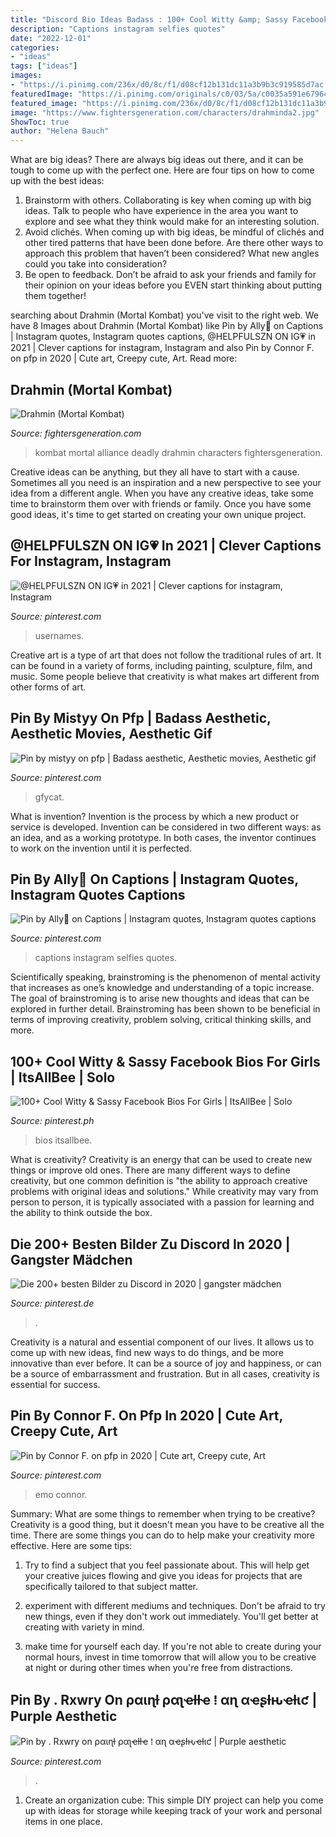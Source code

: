 ```yaml
---
title: "Discord Bio Ideas Badass : 100+ Cool Witty &amp; Sassy Facebook Bios For Girls"
description: "Captions instagram selfies quotes"
date: "2022-12-01"
categories:
- "ideas"
tags: ["ideas"]
images:
- "https://i.pinimg.com/236x/d0/8c/f1/d08cf12b131dc11a3b9b3c919585d7ac.jpg"
featuredImage: "https://i.pinimg.com/originals/c0/03/5a/c0035a591e67964939b7413ce873dbac.png"
featured_image: "https://i.pinimg.com/236x/d0/8c/f1/d08cf12b131dc11a3b9b3c919585d7ac.jpg"
image: "https://www.fightersgeneration.com/characters/drahminda2.jpg"
ShowToc: true
author: "Helena Bauch"
---
```



What are big ideas?
There are always big ideas out there, and it can be tough to come up with the perfect one. Here are four tips on how to come up with the best ideas: 
1. Brainstorm with others. Collaborating is key when coming up with big ideas. Talk to people who have experience in the area you want to explore and see what they think would make for an interesting solution. 
2. Avoid clichés. When coming up with big ideas, be mindful of clichés and other tired patterns that have been done before. Are there other ways to approach this problem that haven’t been considered? What new angles could you take into consideration? 
3. Be open to feedback. Don’t be afraid to ask your friends and family for their opinion on your ideas before you EVEN start thinking about putting them together!

	

		
searching about Drahmin (Mortal Kombat) you've visit to the right web. We have 8 Images about Drahmin (Mortal Kombat) like Pin by Ally💙 on Captions | Instagram quotes, Instagram quotes captions, @HELPFULSZN ON IG💗 in 2021 | Clever captions for instagram, Instagram and also Pin by Connor F. on pfp in 2020 | Cute art, Creepy cute, Art. Read more:
		
    
## Drahmin (Mortal Kombat)

<img loading=lazy src="https://www.fightersgeneration.com/characters/drahminda2.jpg" onerror="this.onerror=null;this.src='https://tse2.mm.bing.net/th?id=OIP.G_KVIog7u4hw_T0phNKY_gHaE8&amp;pid=15.1';" alt="Drahmin (Mortal Kombat)">

_Source: fightersgeneration.com_

>kombat mortal alliance deadly drahmin characters fightersgeneration. 

	

Creative ideas can be anything, but they all have to start with a cause. Sometimes all you need is an inspiration and a new perspective to see your idea from a different angle. When you have any creative ideas, take some time to brainstorm them over with friends or family. Once you have some good ideas, it's time to get started on creating your own unique project.

    
## @HELPFULSZN ON IG💗 In 2021 | Clever Captions For Instagram, Instagram

<img loading=lazy src="https://i.pinimg.com/736x/e2/59/bd/e259bd718495783957e1394ac828d25f.jpg" onerror="this.onerror=null;this.src='https://tse1.mm.bing.net/th?id=OIP.gpt7Cl97BH-7iVtOpHgszgHaHa&amp;pid=15.1';" alt="@HELPFULSZN ON IG💗 in 2021 | Clever captions for instagram, Instagram">

_Source: pinterest.com_

>usernames. 

	

Creative art is a type of art that does not follow the traditional rules of art. It can be found in a variety of forms, including painting, sculpture, film, and music. Some people believe that creativity is what makes art different from other forms of art.

    
## Pin By Mistyy On Pfp | Badass Aesthetic, Aesthetic Movies, Aesthetic Gif

<img loading=lazy src="https://i.pinimg.com/736x/e7/12/f3/e712f393c6438f40c2c00950e406a7ce.jpg" onerror="this.onerror=null;this.src='https://tse1.mm.bing.net/th?id=OIP.tCOOL4d3Pn6Pjw5lwECXPAAAAA&amp;pid=15.1';" alt="Pin by mistyy on pfp | Badass aesthetic, Aesthetic movies, Aesthetic gif">

_Source: pinterest.com_

>gfycat. 

	

What is invention?
Invention is the process by which a new product or service is developed. Invention can be considered in two different ways: as an idea, and as a working prototype. In both cases, the inventor continues to work on the invention until it is perfected.

    
## Pin By Ally💙 On Captions | Instagram Quotes, Instagram Quotes Captions

<img loading=lazy src="https://i.pinimg.com/736x/e6/72/5a/e6725aed824aeeab77e86eb088b128de.jpg" onerror="this.onerror=null;this.src='https://tse2.mm.bing.net/th?id=OIP.NWjPdGdj_G2BHViP8yWKBwHaNK&amp;pid=15.1';" alt="Pin by Ally💙 on Captions | Instagram quotes, Instagram quotes captions">

_Source: pinterest.com_

>captions instagram selfies quotes. 

	

Scientifically speaking, brainstroming is the phenomenon of mental activity that increases as one’s knowledge and understanding of a topic increase. The goal of brainstroming is to arise new thoughts and ideas that can be explored in further detail. Brainstroming has been shown to be beneficial in terms of improving creativity, problem solving, critical thinking skills, and more.

    
## 100+ Cool Witty &amp; Sassy Facebook Bios For Girls | ItsAllBee | Solo

<img loading=lazy src="https://i.pinimg.com/originals/c0/03/5a/c0035a591e67964939b7413ce873dbac.png" onerror="this.onerror=null;this.src='https://tse2.mm.bing.net/th?id=OIP.BUGU_e65yhmSWCNHSrhlegHaLH&amp;pid=15.1';" alt="100+ Cool Witty &amp; Sassy Facebook Bios For Girls | ItsAllBee | Solo">

_Source: pinterest.ph_

>bios itsallbee. 

	

What is creativity?
Creativity is an energy that can be used to create new things or improve old ones. There are many different ways to define creativity, but one common definition is "the ability to approach creative problems with original ideas and solutions." While creativity may vary from person to person, it is typically associated with a passion for learning and the ability to think outside the box.

    
## Die 200+ Besten Bilder Zu Discord In 2020 | Gangster Mädchen

<img loading=lazy src="https://i.pinimg.com/236x/d0/8c/f1/d08cf12b131dc11a3b9b3c919585d7ac.jpg" onerror="this.onerror=null;this.src='https://tse3.mm.bing.net/th?id=OIP.acGk1-t1Btd5mennr3ObxAAAAA&amp;pid=15.1';" alt="Die 200+ besten Bilder zu Discord in 2020 | gangster mädchen">

_Source: pinterest.de_

>. 

	

Creativity is a natural and essential component of our lives. It allows us to come up with new ideas, find new ways to do things, and be more innovative than ever before. It can be a source of joy and happiness, or can be a source of embarrassment and frustration. But in all cases, creativity is essential for success.

    
## Pin By Connor F. On Pfp In 2020 | Cute Art, Creepy Cute, Art

<img loading=lazy src="https://i.pinimg.com/736x/72/db/a3/72dba373050973b8b73297e9621d0215.jpg" onerror="this.onerror=null;this.src='https://tse4.mm.bing.net/th?id=OIP.W3HAZ3ukvrKnb1PWsPFEXAHaHa&amp;pid=15.1';" alt="Pin by Connor F. on pfp in 2020 | Cute art, Creepy cute, Art">

_Source: pinterest.com_

>emo connor. 

	

Summary: What are some things to remember when trying to be creative?
Creativity is a good thing, but it doesn't mean you have to be creative all the time. There are some things you can do to help make your creativity more effective. Here are some tips:
1. Try to find a subject that you feel passionate about. This will help get your creative juices flowing and give you ideas for projects that are specifically tailored to that subject matter.

2. experiment with different mediums and techniques. Don't be afraid to try new things, even if they don't work out immediately. You'll get better at creating with variety in mind.

3. make time for yourself each day. If you're not able to create during your normal hours, invest in time tomorrow that will allow you to be creative at night or during other times when you're free from distractions.

    
## Pin By . Rxwry On ραιɳƚ ραʅҽƚƚҽ ⁞ αɳ αҽʂƚԋҽƚιƈ | Purple Aesthetic

<img loading=lazy src="https://i.pinimg.com/736x/be/ee/8e/beee8e80f6c5f2ceed9f52f20dbe4fac.jpg" onerror="this.onerror=null;this.src='https://tse4.mm.bing.net/th?id=OIP.CIJ35EsLtRlt4K9BGLyvVAHaHP&amp;pid=15.1';" alt="Pin by . Rxwry on ραιɳƚ ραʅҽƚƚҽ ⁞ αɳ αҽʂƚԋҽƚιƈ | Purple aesthetic">

_Source: pinterest.com_

>. 

	

1. Create an organization cube: This simple DIY project can help you come up with ideas for storage while keeping track of your work and personal items in one place.

